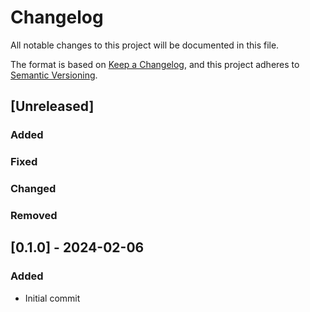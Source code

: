 # Changelog

All notable changes to this project will be documented in this file.

The format is based on [Keep a Changelog](https://keepachangelog.com/en/1.0.0/),
and this project adheres to [Semantic Versioning](https://semver.org/spec/v2.0.0.html).

## [Unreleased]

### Added

### Fixed

### Changed

### Removed

## [0.1.0] - 2024-02-06

### Added

- Initial commit

[0.1.1]: https://github.com/niesfutbol/caliente_odds/compare/v0.1.0...v0.1.1
